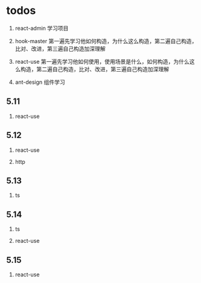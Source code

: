 # todos

1. react-admin 学习项目

2. hook-master 第一遍先学习他如何构造，为什么这么构造，第二遍自己构造，比对、改进，第三遍自己构造加深理解

3. react-use 第一遍先学习他如何使用，使用场景是什么，如何构造，为什么这么构造，第二遍自己构造，比对、改进，第三遍自己构造加深理解 

4. ant-design 组件学习

## 5.11

1. react-use

## 5.12

1. react-use

2. http

## 5.13

1. ts


## 5.14

1. ts

2. react-use

## 5.15

1. react-use